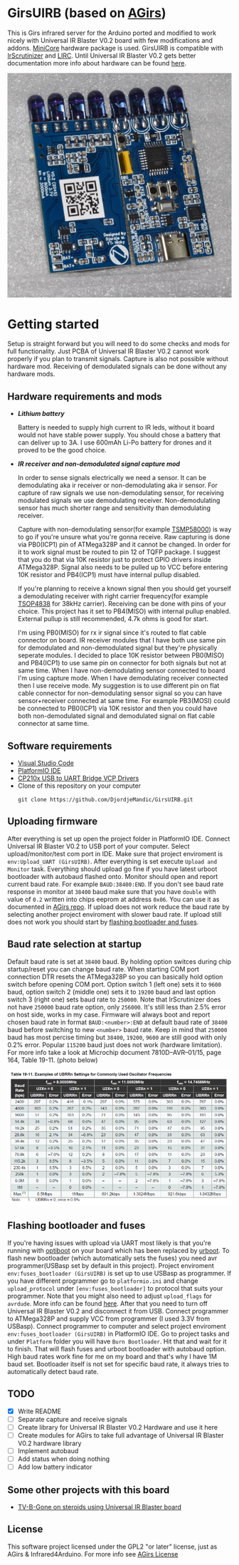 # GirsUIRB (based on [AGirs](https://github.com/bengtmartensson/AGirs))
 This is Girs infrared server for the Arduino ported and modified to work nicely with Universal IR Blaster V0.2 board with few modifications and addons. [MiniCore](https://github.com/MCUdude/MiniCore/) hardware package is used. GirsUIRB is compatible with [IrScrutinizer](https://github.com/bengtmartensson/IrScrutinizer) and [LIRC](https://www.lirc.org/). Until Universal IR Blaster V0.2 gets better documentation more info about hardware can be found [here](https://github.com/DjordjeMandic/Universal-IR-Blaster-TV-B-Gone).

![Universal IR Blaster V0.2 without battery](Photos/UIRBV02board.jpeg)
# Getting started
Setup is straight forward but you will need to do some checks and mods for full functionality. Just PCBA of Universal IR Blaster V0.2 cannot work properly if you plan to transmit signals. Capture is also not possible without hardware mod. Receiving of demodulated signals can be done without any hardware mods.
## Hardware requirements and mods
 * ***Lithium battery***
    
    Battery is needed to supply high current to IR leds, without it board would not have stable power supply. You should chose a battery that can deliver up to 3A. I use 600mAh Li-Po battery for drones and it proved to be the good choice.
 * ***IR receiver and non-demodulated signal capture mod***
    
    In order to sense signals electrically we need a sensor. It can be demodulating aka ir receiver or non-demodulating aka ir sensor. For capture of raw signals we use non-demodulating sensor, for receiving modulated signals we use demodulating receiver. Non-demodulating sensor has much shorter range and sensitivity than demodulating receiver. 
    
    Capture with non-demodulating sensor(for example [TSMP58000](https://www.micros.com.pl/mediaserver/info-ootsmp58000.pdf)) is way to go if you're unsure what you're gonna receive. Raw capturing is done via PB0(ICP1) pin of ATMega328P and it cannot be changed. In order for it to work signal must be routed to pin 12 of TQFP package. I suggest that you do that via 10K resistor just to protect GPIO drivers inside ATMega328P. Signal also needs to be pulled up to VCC before entering 10K resistor and PB4(ICP1) must have internal pullup disabled. 
    
    If you're planning to receive a known signal then you should get yourself a demodulating receiver with right carrier frequency(for example [TSOP4838](https://www.vishay.com/docs/82459/tsop48.pdf) for 38kHz carrier). Receiving can be done with pins of your choice. This project has it set to PB4(MISO) with internal pullup enabled. External pullup is still recommended, 4.7k ohms is good for start.

    I'm using PB0(MISO) for rx ir signal since it's routed to flat cable connector on board. IR receiver modules that I have both use same pin for demodulated and non-demodulated signal but they're physically seperate modules. I decided to place 10K resistor between PB0(MISO) and PB4(ICP1) to use same pin on connector for both signals but not at same time. When I have non-demodulating sensor connected to board I'm using capture mode. When I have demodulating receiver connected then I use receive mode. My suggestion is to use different pin on flat cable connector for non-demodulating sensor signal so you can have sensor+receiver connected at same time. For example PB3(MOSI) could be connected to PB0(ICP1) via 10K resistor and then you could have both non-demodulated signal and demodulated signal on flat cable connector at same time. 
## Software requirements
 * [Visual Studio Code](https://code.visualstudio.com/)
 * [PlatformIO IDE](https://platformio.org/)
 * [CP210x USB to UART Bridge VCP Drivers](https://www.silabs.com/developers/usb-to-uart-bridge-vcp-drivers)
 * Clone of this repository on your computer
    ```
    git clone https://github.com/DjordjeMandic/GirsUIRB.git
    ```
## Uploading firmware
After everything is set up open the project folder in PlatformIO IDE. Connect Universal IR Blaster V0.2 to USB port of your computer. Select upload/monitor/test com port in IDE. Make sure that project enviroment is `env:Upload_UART (GirsUIRB)`. After everything is set execute `Upload and Monitor` task. Everything should upload go fine if you have latest urboot bootloader with autobaud flashed onto. Monitor should open and report current baud rate. For example `BAUD:38400:END`. If you don't see baud rate response in monitor at `38400` baud make sure that you have `double` with value of `0.2` written into chips eeprom at address `0x06`. You can use it as documented in [AGirs repo](https://github.com/bengtmartensson/AGirs). If upload does not work reduce the baud rate by selecting another project enviroment with slower baud rate. If upload still does not work you should start by [flashing bootloader and fuses](#flashing-bootloader-and-fuses). 

## Baud rate selection at startup
Default baud rate is set at `38400` baud. By holding option switces during chip startup/reset you can change baud rate. When starting COM port connection DTR resets the ATMega328P so you can basically hold option switch before opening COM port. Option switch 1 (left one) sets it to `9600` baud, option switch 2 (middle one) sets it to `19200` baud and last option switch 3 (right one) sets baud rate to `250000`. Note that IrScrutinizer does not have `250000` baud rate option, only `256000`. It's still less than 2.5% error on host side, works in my case. Firmware will always boot and report chosen baud rate in format `BAUD:<number>:END` at default baud rate of `38400` baud before switching to new `<number>` baud rate. Keep in mind that `250000` baud has most percise timing but `38400`, `19200`, `9600` are still good with only 0.2% error. Popular `115200` baud just does not work (hardware limitation). For more info take a look at Microchip document 7810D–AVR–01/15, page 164, Table 19-11. (photo below)

![Popular baud rates and their error at 8MHz](Photos/baudtable.png)

## Flashing bootloader and fuses
If you're having issues with upload via UART most likely is that you're running with [optiboot](https://github.com/Optiboot/optiboot) on your board which has been replaced by [urboot](https://github.com/stefanrueger/urboot). To flash new bootloader (which automatically sets the fuses) you need avr programmer(USBasp set by default in this project). Project enviroment `env:fuses_bootloader (GirsUIRB)` is set up to use USBasp as programmer. If you have different programmer go to `platformio.ini` and change `upload_protocol` under `[env:fuses_bootloader]` to protocol that suits your programmer. Note that you might also need to adjust `upload_flags` for `avrdude`.  More info can be found [here](https://docs.platformio.org/en/latest/platforms/atmelavr.html#upload-using-programmer). After that you need to turn off Universal IR Blaster V0.2 and disconnect it from USB. Connect programmer to ATMega328P and supply VCC from programmer (I used 3.3V from USBasp). Connect programmer to computer and select project enviroment `env:fuses_bootloader (GirsUIRB)` in PlatformIO IDE. Go to project tasks and under `Platform` folder you will have `Burn Bootloader`. Hit that and wait for it to finish. That will flash fuses and urboot bootloader with autobaud option. High baud rates work fine for me on my board and that's why I have 1M baud set. Bootloader itself is not set for specific baud rate, it always tries to automatically detect baud rate.

## TODO

- [x] Write README
- [ ] Separate capture and receive signals
- [ ] Create library for Universal IR Blaster V0.2 Hardware and use it here
- [ ] Create modules for AGirs to take full advantage of Universal IR Blaster V0.2 hardware library
- [ ] Implement autobaud
- [ ] Add status when doing nothing
- [ ] Add low battery indicator

## Some other projects with this board

- [TV-B-Gone on steroids using Universal IR Blaster board](https://github.com/DjordjeMandic/Universal-IR-Blaster-TV-B-Gone)

## License

This software project licensed under the GPL2 "or later" license, just as AGirs & Infrared4Arduino. For more info see [AGirs License](https://github.com/bengtmartensson/AGirs#license)

